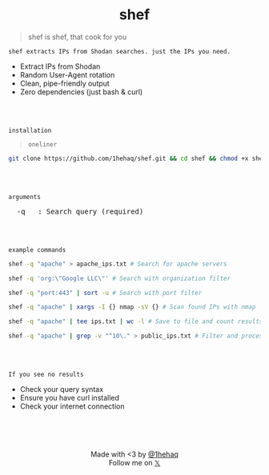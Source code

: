 <h1 align="center">shef</h1>

> shef is shef, that cook for you

`shef extracts IPs from Shodan searches. just the IPs you need.`


- Extract IPs from Shodan
- Random User-Agent rotation
- Clean, pipe-friendly output
- Zero dependencies (just bash & curl)


<br>
<br>

`installation`
> `oneliner`
```bash
git clone https://github.com/1hehaq/shef.git && cd shef && chmod +x shef.sh && sudo mv shef.sh /bin/shef && cd .. && rm -rf shef
```

<br>
<br>

`arguments`
<pre>
  -q   : Search query (required)
</pre>

<br>
<br>

`example commands`
```bash
shef -q "apache" > apache_ips.txt # Search for apache servers
```
```bash
shef -q 'org:\"Google LLC\"' # Search with organization filter
```
```bash
shef -q "port:443" | sort -u # Search with port filter
```
```bash
shef -q "apache" | xargs -I {} nmap -sV {} # Scan found IPs with nmap
```
```bash
shef -q "apache" | tee ips.txt | wc -l # Save to file and count results
```
```bash
shef -q "apache" | grep -v "^10\." > public_ips.txt # Filter and process results
```

<br>
<br>

`If you see no results`
- Check your query syntax
- Ensure you have curl installed
- Check your internet connection


<br>
<br>
<br>
<p align="center">
Made with <3 by <a href="https://github.com/1hehaq" >@1hehaq</a>
<br>
Follow me on <a href="https://twitter.com/1hehaq">𝕏</a>
</p>
